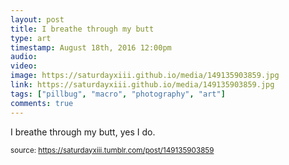 ```yaml
---
layout: post
title: I breathe through my butt
type: art
timestamp: August 18th, 2016 12:00pm
audio: 
video: 
image: https://saturdayxiii.github.io/media/149135903859.jpg
link: https://saturdayxiii.github.io/media/149135903859.jpg
tags: ["pillbug", "macro", "photography", "art"]
comments: true
---
```


I breathe through my butt, yes I do.
 
  
<small>source: https://saturdayxiii.tumblr.com/post/149135903859</small>
